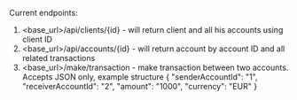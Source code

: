 Current endpoints:
1. <base_url>/api/clients/{id} - will return client and all his accounts using client ID
2. <base_url>/api/accounts/{id} - will return account by account ID and all related transactions
3. <base_url>/make/transaction - make transaction between two accounts. Accepts JSON only, example structure
{
   "senderAccountId": "1",
   "receiverAccountId": "2",
   "amount": "1000",
   "currency": "EUR"
}
